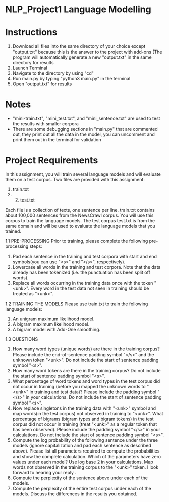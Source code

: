 # NLP_Project1 Language Modelling

# Instructions
  1.  Download all files into the same directory of your choice except "output.txt" because this is the answer to the project with add-ons (The program will automatically generate a new "output.txt" in the same directory for results
  2.  Launch Terminal
  3.  Navigate to the directory by using "cd"
  4.  Run main.py by typing "python3 main.py" in the terminal
  5.  Open "output.txt" for results

# Notes
-  "mini-train.txt", "mini_test.txt", and "mini_sentence.txt" are used to test the results with smaller corpora
-  There are some debugging sections in "main.py" that are commented out, they print out all the data in the model, you can uncomment and print them out in the terminal for validation

# Project Requirements
In this assignment, you will train several language models and will evaluate them on a test corpus. Two files are provided with this assignment:

1. train.txt
2. 2. test.txt

Each file is a collection of texts, one sentence per line. train.txt contains about 100,000 sentences from the NewsCrawl corpus. You will use this corpus to train the language models. The test corpus test.txt is from the same domain and will be used to evaluate the language models that you trained.

1.1 PRE-PROCESSING
Prior to training, please complete the following pre-processing steps:
1. Pad each sentence in the training and test corpora with start and end symbols(you can use "\<s>\" and "\</s>\", respectively).
2. Lowercase all words in the training and test corpora. Note that the data already has been tokenized (i.e. the punctuation has been split off words).
3. Replace all words occurring in the training data once with the token "\<unk>\". Every word in the test data not seen in training should be treated as "\<unk>\".

1.2 TRAINING THE MODELS
Please use train.txt to train the following language models:
1. An unigram maximum likelihood model.
2. A bigram maximum likelihood model.
3. A bigram model with Add-One smoothing.

1.3 QUESTIONS
1. How many word types (unique words) are there in the training corpus? Please include the end-of-sentence padding symbol "\</s>\" and the unknown token "\<unk>\". Do not include the start of sentence padding symbol "\<s>\".
2. How many word tokens are there in the training corpus? Do not include the start of sentence padding symbol "\<s>\".
3. What percentage of word tokens and word types in the test corpus did not occur in training (before you mapped the unknown words to "\<unk>\" in training and test data)? Please include the padding symbol "\</s>\" in your calculations. Do not include the start of sentence padding symbol "\<s>\".
4. Now replace singletons in the training data with "\<unk>\" symbol and map words(in the test corpus) not observed in training to "\<unk>\". What percentage of bigrams (bigram types and bigram tokens) in the test corpus did not occur in training (treat "\<unk>\" as a regular token that has been observed). Please include the padding symbol "\</s>\" in your calculations. Do not include the start of sentence padding symbol "\<s>\".
5. Compute the log probability of the following sentence under the three models (ignore capitalization and pad each sentence as described above). Please list all  parameters required to compute the probabilities and show the complete calculation. Which of the parameters have zero values under each model? Use log base 2 in your calculations. Map words not observed in the training corpus to the "\<unk>\" token.
   I look forward to hearing your reply .
6. Compute the perplexity of the sentence above under each of the models.
7. Compute the perplexity of the entire test corpus under each of the models. Discuss the differences in the results you obtained.
















